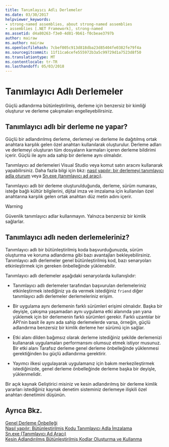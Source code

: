 ```yaml
---
title: Tanımlayıcı Adlı Derlemeler
ms.date: 03/30/2017
helpviewer_keywords:
- strong-named assemblies, about strong-named assemblies
- assemblies [.NET Framework], strong-named
ms.assetid: d4a80263-f3e0-4d81-9b61-f0cbeae3797b
author: mairaw
ms.author: mairaw
ms.openlocfilehash: 7cbef005c913d818dba23d85404fe0382fe79f4a
ms.sourcegitcommit: 11f11ca6cefe555972b3a5c99729d1a7523d8f50
ms.translationtype: MT
ms.contentlocale: tr-TR
ms.lasthandoff: 05/03/2018
---
```

# <a name="strong-named-assemblies"></a>Tanımlayıcı Adlı Derlemeler
Güçlü adlandırma bütünleştirilmiş, derleme için benzersiz bir kimliği oluşturur ve derleme çakışmaları engelleyebilirsiniz.  
  
## <a name="what-makes-a-strong-named-assembly"></a>Tanımlayıcı adlı bir derleme ne yapar?  
 Güçlü bir adlandırılmış derleme, derlemeyi ve derleme ile dağıtılmış ortak anahtara karşılık gelen özel anahtarı kullanılarak oluşturulur. Derleme adları ve derlemeyi oluşturan tüm dosyaların karmaları içeren derleme bildirimi içerir. Güçlü ile aynı ada sahip bir derleme aynı olmalıdır.  
  
 Tanımlayıcı ad derlemeleri Visual Studio veya komut satırı aracını kullanarak yapabilirsiniz. Daha fazla bilgi için bkz: [nasıl yapılır: bir derlemeyi tanımlayıcı adla oturum](../../../docs/framework/app-domains/how-to-sign-an-assembly-with-a-strong-name.md) veya [Sn.exe (tanımlayıcı ad aracı)](../../../docs/framework/tools/sn-exe-strong-name-tool.md).  
  
 Tanımlayıcı adlı bir derleme oluşturulduğunda, derleme, sürüm numarası, isteğe bağlı kültür bilgilerini, dijital imza ve imzalama için kullanılan özel anahtarına karşılık gelen ortak anahtarı düz metin adını içerir.  
  
> [!WARNING]
>  Güvenlik tanımlayıcı adlar kullanmayın. Yalnızca benzersiz bir kimlik sağlarlar.  
  
## <a name="why-strong-name-your-assemblies"></a>Tanımlayıcı adlı neden derlemeleriniz?  
 Tanımlayıcı adlı bir bütünleştirilmiş koda başvurduğunuzda, sürüm oluşturma ve koruma adlandırma gibi bazı avantajları bekleyebilirsiniz. Tanımlayıcı adlı derlemeler genel bütünleştirilmiş kod, bazı senaryoları etkinleştirmek için gereken önbelleğinde yüklenebilir.  
  
 Tanımlayıcı adlı derlemeler aşağıdaki senaryolarda kullanışlıdır:  
  
-   Tanımlayıcı adlı derlemeler tarafından başvurulan derlemeleriniz etkinleştirmek istediğiniz ya da vermek istediğiniz `friend` diğer tanımlayıcı adlı derlemeler derlemeleriniz erişim.  
  
-   Bir uygulama aynı derlemenin farklı sürümleri erişimi olmalıdır. Başka bir deyişle, çakışma yaşamadan aynı uygulama etki alanında yan yana yüklemek için bir derlemenin farklı sürümleri gerekir. Farklı uzantılar bir API'nin basit ile aynı ada sahip derlemelerde varsa, örneğin, güçlü adlandırma benzersiz bir kimlik derleme her sürümü için sağlar.  
  
-   Etki alanı dilden bağımsız olarak derleme istediğiniz şekilde derlemenizi kullanarak uygulamaları performansını olumsuz etmek istiyor musunuz. Bir etki alanı Tarafsız derleme genel derleme önbelleğinde yüklenmesi gerektiğinden bu güçlü adlandırma gerektirir.  
  
-   Yayımcı ilkesi uygulayarak uygulamanız için bakım merkezileştirmek istediğinizde, genel derleme önbelleğinde derleme başka bir deyişle, yüklenmelidir.  
  
 Bir açık kaynak Geliştirici misiniz ve kesin adlandırılmış bir derleme kimlik yararları istediğiniz kaynak denetim sisteminiz derlemeye ilişkili özel anahtarı denetimini düşünün.  
  
## <a name="see-also"></a>Ayrıca Bkz.  
 [Genel Derleme Önbelleği](../../../docs/framework/app-domains/gac.md)  
 [Nasıl yapılır: Bütünleştirilmiş Kodu Tanımlayıcı Adla İmzalama](../../../docs/framework/app-domains/how-to-sign-an-assembly-with-a-strong-name.md)  
 [Sn.exe (Tanımlayıcı Ad Aracı)](../../../docs/framework/tools/sn-exe-strong-name-tool.md)  
 [Kesin Adlandırılmış Bütünleştirilmiş Kodlar Oluşturma ve Kullanma](../../../docs/framework/app-domains/create-and-use-strong-named-assemblies.md)

